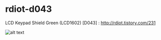 # rdiot-d043
LCD Keypad Shield Green (LCD1602) [D043] : http://rdiot.tistory.com/231

![alt text](http://cfile27.uf.tistory.com/image/267EC13657E2851A28F9D6)
